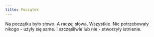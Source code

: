 ```yaml
---
title: Początek
---
```


Na początku było słowo. A raczej słowa. Wszystkie. 
Nie potrzebowały nikogo - użyły się same. I szczęśliwie lub nie - stworzyły istnienie.
